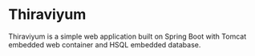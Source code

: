 # Thiraviyum
Thiraviyum is a simple web application built on Spring Boot with Tomcat embedded web container and HSQL embedded database.